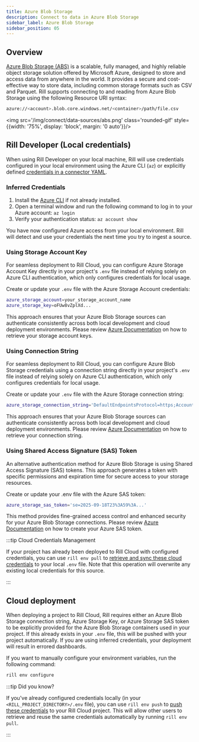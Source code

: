 ```yaml
---
title: Azure Blob Storage
description: Connect to data in Azure Blob Storage
sidebar_label: Azure Blob Storage 
sidebar_position: 05
---
```


<!-- WARNING: There are links to this page in source code. If you move it, find and replace the links and consider adding a redirect in docusaurus.config.js. -->

## Overview
[Azure Blob Storage (ABS)](https://learn.microsoft.com/en-us/azure/storage/blobs/storage-blobs-introduction) is a scalable, fully managed, and highly reliable object storage solution offered by Microsoft Azure, designed to store and access data from anywhere in the world. It provides a secure and cost-effective way to store data, including common storage formats such as CSV and Parquet. Rill supports connecting to and reading from Azure Blob Storage using the following Resource URI syntax:

```bash
azure://<account>.blob.core.windows.net/<container>/path/file.csv
```

<img src='/img/connect/data-sources/abs.png' class='rounded-gif' style={{width: '75%', display: 'block', margin: '0 auto'}}/>
<br />

## Rill Developer (Local credentials)

When using Rill Developer on your local machine, Rill will use credentials configured in your local environment using the Azure CLI (`az`) or explicitly defined [credentials in a connector YAML](/reference/project-files/connectors#azure).

### Inferred Credentials

1. Install the [Azure CLI](https://learn.microsoft.com/en-us/cli/azure/install-azure-cli) if not already installed.
2. Open a terminal window and run the following command to log in to your Azure account: `az login`
3. Verify your authentication status: `az account show`

You have now configured Azure access from your local environment. Rill will detect and use your credentials the next time you try to ingest a source.

### Using Storage Account Key

For seamless deployment to Rill Cloud, you can configure Azure Storage Account Key directly in your project's `.env` file instead of relying solely on Azure CLI authentication, which only configures credentials for local usage.

Create or update your `.env` file with the Azure Storage Account credentials:

```bash
azure_storage_account=your_storage_account_name
azure_storage_key=oFUw8vZplXd...
```

This approach ensures that your Azure Blob Storage sources can authenticate consistently across both local development and cloud deployment environments. Please review [Azure Documentation](https://learn.microsoft.com/en-us/azure/storage/common/storage-account-keys-manage?tabs=azure-portal) on how to retrieve your storage account keys.

### Using Connection String

For seamless deployment to Rill Cloud, you can configure Azure Blob Storage credentials using a connection string directly in your project's `.env` file instead of relying solely on Azure CLI authentication, which only configures credentials for local usage.

Create or update your `.env` file with the Azure Storage connection string:

```bash
azure_storage_connection_string='DefaultEndpointsProtocol=https;AccountName=your_account;AccountKey=your_key;EndpointSuffix=core.windows.net'
```

This approach ensures that your Azure Blob Storage sources can authenticate consistently across both local development and cloud deployment environments. Please review [Azure Documentation](https://learn.microsoft.com/en-us/azure/storage/common/storage-account-keys-manage?tabs=azure-portal) on how to retrieve your connection string.

### Using Shared Access Signature (SAS) Token

An alternative authentication method for Azure Blob Storage is using Shared Access Signature (SAS) tokens. This approach generates a token with specific permissions and expiration time for secure access to your storage resources.

Create or update your .env file with the Azure SAS token:

```bash
azure_storage_sas_token='se=2025-09-18T23%3A59%3A...'
```

This method provides fine-grained access control and enhanced security for your Azure Blob Storage connections. Please review [Azure Documentation](https://learn.microsoft.com/en-us/azure/ai-services/translator/document-translation/how-to-guides/create-sas-tokens?tabs=Containers) on how to create your Azure SAS token.

:::tip Cloud Credentials Management

If your project has already been deployed to Rill Cloud with configured credentials, you can use `rill env pull` to [retrieve and sync these cloud credentials](/connect/credentials/#rill-env-pull) to your local `.env` file. Note that this operation will overwrite any existing local credentials for this source.

:::

## Cloud deployment

When deploying a project to Rill Cloud, Rill requires either an Azure Blob Storage connection string, Azure Storage Key, or Azure Storage SAS token to be explicitly provided for the Azure Blob Storage containers used in your project. If this already exists in your `.env` file, this will be pushed with your project automatically. If you are using inferred credentials, your deployment will result in errored dashboards.

If you want to manually configure your environment variables, run the following command:
```bash
rill env configure
```

:::tip Did you know?

If you've already configured credentials locally (in your `<RILL_PROJECT_DIRECTORY>/.env` file), you can use `rill env push` to [push these credentials](/connect/credentials#rill-env-push) to your Rill Cloud project. This will allow other users to retrieve and reuse the same credentials automatically by running `rill env pull`.

:::
